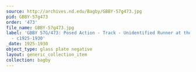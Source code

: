 ```yaml
---
source: http://archives.nd.edu/Bagby/GBBY-57g473.jpg
pid: GBBY-57g473
order: '473'
file_name: GBBY-57g473.jpg
label: 'GBBY 57G/473: Posed Action - Track - Unidentified Runner at the Starting Line
  - c1925-1930'
_date: 1925-1930
object_type: glass plate negative
layout: generic_collection_item
collection: bagby
---
```


